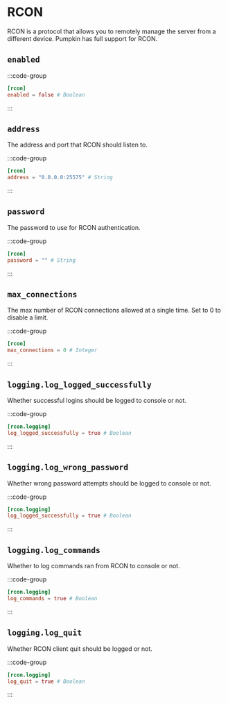 # RCON

RCON is a protocol that allows you to remotely manage the server from a different device. Pumpkin has full support for RCON.

## `enabled`

:::code-group
```toml [features.toml]
[rcon]
enabled = false # Boolean
```
:::

## `address`

The address and port that RCON should listen to.

:::code-group
```toml [features.toml]
[rcon]
address = "0.0.0.0:25575" # String
```
:::

## `password`

The password to use for RCON authentication.

:::code-group
```toml [features.toml]
[rcon]
password = "" # String
```
:::

## `max_connections`

The max number of RCON connections allowed at a single time. Set to 0 to disable a limit.

:::code-group
```toml [features.toml]
[rcon]
max_connections = 0 # Integer
```
:::

## `logging.log_logged_successfully`

Whether successful logins should be logged to console or not.

:::code-group
```toml [features.toml]
[rcon.logging]
log_logged_successfully = true # Boolean
```
:::

## `logging.log_wrong_password`

Whether wrong password attempts should be logged to console or not.

:::code-group
```toml [features.toml]
[rcon.logging]
log_logged_successfully = true # Boolean
```
:::

## `logging.log_commands`

Whether to log commands ran from RCON to console or not.

:::code-group
```toml [features.toml]
[rcon.logging]
log_commands = true # Boolean
```
:::

## `logging.log_quit`

Whether RCON client quit should be logged or not.

:::code-group
```toml [features.toml]
[rcon.logging]
log_quit = true # Boolean
```
:::
